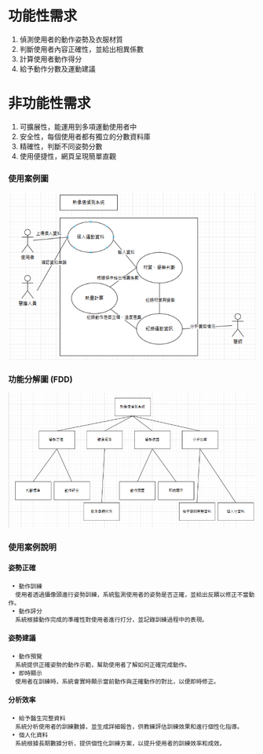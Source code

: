 # 功能性需求
1. 偵測使用者的動作姿勢及衣服材質<br>
2. 判斷使用者內容正確性，並給出相異係數<br>
3. 計算使用者動作得分<br>
4. 給予動作分數及運動建議<br>

# 非功能性需求
1. 可擴展性，能運用到多項運動使用者中<br>
2. 安全性，每個使用者都有獨立的分數資料庫<br>
3. 精確性，判斷不同姿勢分數<br>
4. 使用便捷性，網頁呈現簡單直觀<br>

### 使用案例圖
![使用案例圖](./img3/usecase.png)

### 功能分解圖 (FDD)
![功能分解圖](./img3/FDD.png)

### 使用案例說明
  #### 姿勢正確
     • 動作訓練
      使用者透過攝像頭進行姿勢訓練，系統監測使用者的姿勢是否正確，並給出反饋以修正不當動作。
     • 動作評分
      系統根據動作完成的準確性對使用者進行打分，並記錄訓練過程中的表現。
#### 姿勢建議
     • 動作預覽
      系統提供正確姿勢的動作示範，幫助使用者了解如何正確完成動作。
     • 即時顯示
      使用者在訓練時，系統會實時顯示當前動作與正確動作的對比，以便即時修正。
#### 分析效率
     • 給予醫生完整資料
      系統分析使用者的訓練數據，並生成詳細報告，供教練評估訓練效果和進行個性化指導。
     • 個人化資料
      系統根據長期數據分析，提供個性化訓練方案，以提升使用者的訓練效率和成效。
